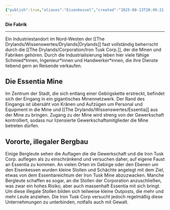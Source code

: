 ```yaml
---
{"publish":true,"aliases":"Eisenkessel","created":"2025-08-13T20:49:21.515+02:00","modified":"2025-08-17T00:56:16.074+02:00","cssclasses":""}
---
```


**Die Fabrik**
***
Ein Industriestandort im Nord-Westen der [[The Drylands/Wissenswertes/Drylands\|Drylands]] fast vollständig beherrscht durch die [[The Drylands/Corporation/Iron Tusk Corp.]], der die Minen und Fabriken gehören. Durch die Industrialisierung leben hier viele fähige Schmied\*Innen, Ingenieur\*innen und Handwerker\*innen, die ihre Dienste liebend gern an Reisende verkaufen.
## Die Essentia Mine
Im Zentrum der Stadt, die sich entlang einer Gebirgskette erstreckt, befindet sich der Eingang in ein gigantisches Minennetzwerk. Der Rand des Eingangs ist übersäht von Kränen und Aufzügen um Personal und Equipment in die Mine und [[The Drylands/Wissenswertes/Essentia]] aus der Mine zu bringen. Zugang zu der Mine wird streng von der Gewerkschaft kontrolliert, sodass nur lizensierte Gewerkschaftsmitglieder die Mine betreten dürfen.
## Vororte, illegaler Bergbau
Einige Bergleute sehen die Auflagen die die Gewerkschaft und die Iron Tusk Corp. auflegen als zu einschränkend und versuchen daher, auf eigene Faust an Essentia zu kommen. An vielen Orten im Gebirge oder den Ebenen um den Eisenkessen wurden kleine Stollen und Schächte angelegt mit dem Ziel, etwas von dem Essentiareichtum der Iron Tusk Mine abzuzwacken. Manche Bergleute schaffen es sogar, an die Stollen der Corporation anzuschließen, was zwar ein hohes Risiko, aber auch massenhaft Essentia mit sich bringt. Um diese illegale Stollen bilden sich teilweise kleine Outposts, die mehr und mehr Leute anziehen. Die Iron Tusk Corp versucht jedoch regelmäßig diese Unternehmungen zu unterbinden, notfalls auch mit Gewalt.